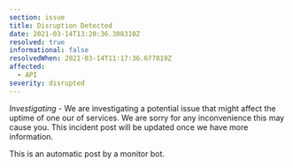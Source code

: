 ```yaml
---
section: issue
title: Disruption Detected
date: 2021-03-14T13:20:36.308310Z
resolved: true
informational: false
resolvedWhen: 2021-03-14T11:17:36.677819Z
affected:
  - API
severity: disrupted
---
```

*Investigating* - We are investigating a potential issue that might affect the uptime of one our of services. We are sorry for any inconvenience this may cause you. This incident post will be updated once we have more information.

This is an automatic post by a monitor bot.
        